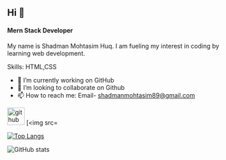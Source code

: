 ## Hi 👋

#### Mern Stack Developer
My name is Shadman Mohtasim Huq. I am fueling my interest in coding by learning web development.

Skills: HTML,CSS

- 🔭 I’m currently working on GitHub 
- 👯 I’m looking to collaborate on Github 
- 📫 How to reach me: Email- shadmanmohtasim89@gmail.com 


[<img src='https://cdn.jsdelivr.net/npm/simple-icons@3.0.1/icons/github.svg' alt='github' height='40'>](https://github.com/Shadman-spec)  [<img src= 

[![Top Langs](https://github-readme-stats.vercel.app/api/top-langs/?username=Shadman-spec)](https://github.com/anuraghazra/github-readme-stats)

![GitHub stats](https://github-readme-stats.vercel.app/api?username=Shadman-spec&show_icons=true)  


